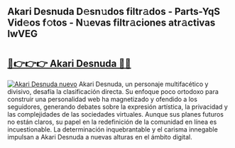 ## Akari Desnuda D𝚎sn𝚞dos filtr𝚊dos - Parts-YqS Vid𝚎os f𝚘tos - N𝚞evas filtr𝚊ciones atr𝚊ctivas lwVEG

# <h2><a href="http://mb8zic.tromn.icu/?c=Akari+Desnuda">🔗👉👉👉 Akari Desnuda 🔗🔗</a></h2>

[![Akari Desnuda nuevo](https://i.imgur.com/pEAQMta.gif)](http://mb8zic.tromn.icu/?c=Akari+Desnuda)
Akari Desnuda, un personaje multifacético y divisivo, desafía la clasificación directa. Su enfoque poco ortodoxo para construir una personalidad web ha magnetizado y ofendido a los seguidores, generando debates sobre la expresión artística, la privacidad y las complejidades de las sociedades virtuales. Aunque sus planes futuros no están claros, su papel en la redefinición de la comunidad en línea es incuestionable. La determinación inquebrantable y el carisma innegable impulsan a Akari Desnuda a nuevas alturas en el ámbito digital.

